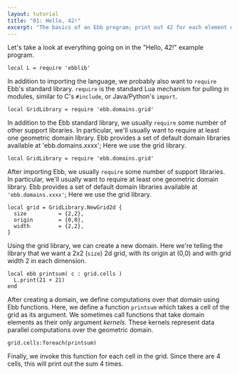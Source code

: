 ```yaml
---
layout: tutorial
title: "01: Hello, 42!"
excerpt: "The basics of an Ebb program; print out 42 for each element of a grid."
---
```




Let's take a look at everything going on in the "Hello, 42!" example program.

```
local L = require 'ebblib'
```

In addition to importing the language, we probably also want to `require` Ebb's standard library.  `require` is the standard Lua mechanism for  pulling in modules, similar to C's `#include`, or Java/Python's `import`.

```
local GridLibrary = require 'ebb.domains.grid'
```

In addition to the Ebb standard library, we usually `require` some number of other support libraries.  In particular, we'll usually want to require at least one geometric domain library.  Ebb provides a set of default domain libraries available at 'ebb.domains.xxxx'; Here we use the grid library.

```
local GridLibrary = require 'ebb.domains.grid'
```

After importing Ebb, we usually `require` some number of support libraries.  In particular, we'll usually want to require at least one geometric domain library.  Ebb provides a set of default domain libraries available at `'ebb.domains.xxxx'`; Here we use the grid library.

```
local grid = GridLibrary.NewGrid2d {
  size          = {2,2},
  origin        = {0,0},
  width         = {2,2},
}
```

Using the grid library, we can create a new domain.  Here we're telling the library that we want a 2x2 (`size`) 2d grid, with its origin at (0,0) and with grid width 2 in each dimension.

```
local ebb printsum( c : grid.cells )
  L.print(21 + 21)
end
```

After creating a domain, we define computations over that domain using Ebb functions.  Here, we define a function `printsum` which takes a cell of the grid as its argument.  We sometimes call functions that take domain elements as their only argument _kernels_.  These kernels represent data parallel computations over the geometric domain.

```
grid.cells:foreach(printsum)
```

Finally, we invoke this function for each cell in the grid.  Since there are 4 cells, this will print out the sum 4 times.

